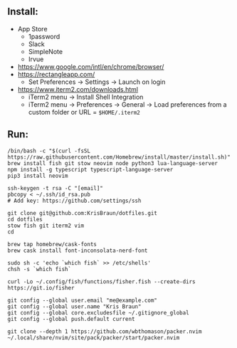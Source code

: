 ## Install:
- App Store
  - 1password
  - Slack
  - SimpleNote
  - Irvue
- https://www.google.com/intl/en/chrome/browser/
- https://rectangleapp.com/
  - Set Preferences -> Settings -> Launch on login
- https://www.iterm2.com/downloads.html
  - iTerm2 menu -> Install Shell Integration
  - iTerm2 menu -> Preferences -> General -> Load preferences from a custom folder or URL = `$HOME/.iterm2`

## Run:
    /bin/bash -c "$(curl -fsSL https://raw.githubusercontent.com/Homebrew/install/master/install.sh)"
    brew install fish git stow neovim node python3 lua-language-server
    npm install -g typescript typescript-language-server
    pip3 install neovim
    
    ssh-keygen -t rsa -C "[email]"
    pbcopy < ~/.ssh/id_rsa.pub
    # Add key: https://github.com/settings/ssh

    git clone git@github.com:KrisBraun/dotfiles.git
    cd dotfiles
    stow fish git iterm2 vim
    cd

    brew tap homebrew/cask-fonts
    brew cask install font-inconsolata-nerd-font
    
    sudo sh -c 'echo `which fish` >> /etc/shells'
    chsh -s `which fish`

    curl -Lo ~/.config/fish/functions/fisher.fish --create-dirs https://git.io/fisher

    git config --global user.email "me@example.com"
    git config --global user.name "Kris Braun"
    git config --global core.excludesfile ~/.gitignore_global
    git config --global push.default current

    git clone --depth 1 https://github.com/wbthomason/packer.nvim ~/.local/share/nvim/site/pack/packer/start/packer.nvim
